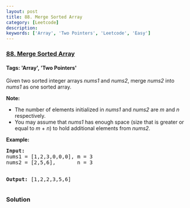 ```yaml
---
layout: post
title: 88. Merge Sorted Array
category: [Leetcode]
description: 
keywords: ['Array', 'Two Pointers', 'Leetcode', 'Easy']
---
```

### [88. Merge Sorted Array](https://leetcode.com/problems/merge-sorted-array)

#### Tags: 'Array', 'Two Pointers'

<div class="content__u3I1 question-content__JfgR"><div><p>Given two sorted integer arrays <em>nums1</em> and <em>nums2</em>, merge <em>nums2</em> into <em>nums1</em> as one sorted array.</p>
<p><strong>Note:</strong></p>
<ul>
<li>The number of elements initialized in <em>nums1</em> and <em>nums2</em> are <em>m</em> and <em>n</em> respectively.</li>
<li>You may assume that <em>nums1</em> has enough space (size that is greater or equal to <em>m</em> + <em>n</em>) to hold additional elements from <em>nums2</em>.</li>
</ul>
<p><strong>Example:</strong></p>
<pre><strong>Input:</strong>
nums1 = [1,2,3,0,0,0], m = 3
nums2 = [2,5,6],       n = 3

<strong>Output:</strong> [1,2,2,3,5,6]
</pre>
</div></div>

### Solution
